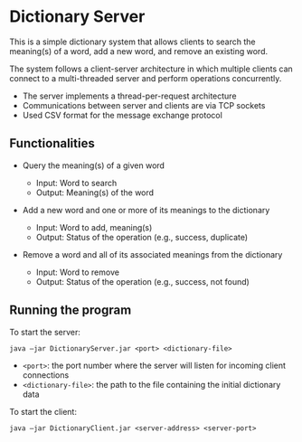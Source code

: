 # Dictionary Server

This is a simple dictionary system that allows clients to search the meaning(s) of a word, add a new word, and remove an existing word. 

The system follows a client-server architecture in which multiple clients can connect to a multi-threaded server and perform operations concurrently. 

- The server implements a thread-per-request architecture
- Communications between server and clients are via TCP sockets
- Used CSV format for the message exchange protocol 

## Functionalities

- Query the meaning(s) of a given word 
  - Input: Word to search 
  - Output: Meaning(s) of the word 

- Add a new word and one or more of its meanings to the dictionary
  - Input: Word to add, meaning(s) 
  - Output: Status of the operation (e.g., success, duplicate) 

- Remove a word and all of its associated meanings from the dictionary
  - Input: Word to remove 
  - Output: Status of the operation (e.g., success, not found) 

## Running the program

To start the server:

`java –jar DictionaryServer.jar <port> <dictionary-file>` 

- `<port>`: the port number where the server will listen for incoming client connections
- `<dictionary-file>`: the path to the file containing the initial dictionary data

To start the client:

`java –jar DictionaryClient.jar <server-address> <server-port>` 
